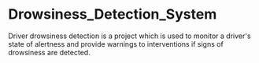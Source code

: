 # Drowsiness_Detection_System
Driver drowsiness detection is a project which is used to monitor a driver's state of alertness and provide warnings to interventions if signs of drowsiness are detected.
